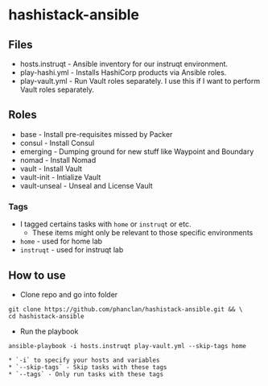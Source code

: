 # hashistack-ansible

## Files
* hosts.instruqt - Ansible inventory for our instruqt environment.
* play-hashi.yml - Installs HashiCorp products via Ansible roles.
* play-vault.yml - Run Vault roles separately. I use this if I want to perform Vault roles separately.

## Roles
* base - Install pre-requisites missed by Packer
* consul - Install Consul
* emerging - Dumping ground for new stuff like Waypoint and Boundary
* nomad - Install Nomad
* vault - Install Vault
* vault-init - Intialize Vault
* vault-unseal - Unseal and License Vault

### Tags
* I tagged certains tasks with `home` or `instruqt` or etc.
  * These items might only be relevant to those specific environments
* `home` - used for home lab
* `instruqt` - used for instruqt lab


## How to use
* Clone repo and go into folder
```
git clone https://github.com/phanclan/hashistack-ansible.git && \
cd hashistack-ansible
```
* Run the playbook
```
ansible-playbook -i hosts.instruqt play-vault.yml --skip-tags home
```
    * `-i` to specify your hosts and variables
    * `--skip-tags` - Skip tasks with these tags
    * `--tags` - Only run tasks with these tags